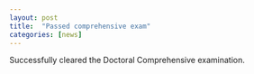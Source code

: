 ```yaml
---
layout: post
title:  "Passed comprehensive exam"
categories: [news]
---
```

Successfully cleared the Doctoral Comprehensive examination.
